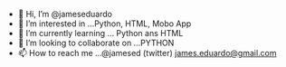 - 👋 Hi, I’m @jameseduardo
- 👀 I’m interested in ...Python, HTML, Mobo App
- 🌱 I’m currently learning ... Python ans HTML
- 💞️ I’m looking to collaborate on ...PYTHON
- 📫 How to reach me ...@jamesed (twitter) james.eduardo@gmail.com

<!---
jameseduardo/jameseduardo is a ✨ special ✨ repository because its `README.md` (this file) appears on your GitHub profile.
You can click the Preview link to take a look at your changes.
--->
